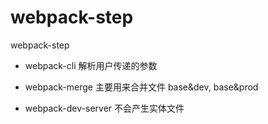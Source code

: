 # webpack-step
webpack-step


- webpack-cli 解析用户传递的参数

- webpack-merge 主要用来合并文件 base&dev, base&prod

- webpack-dev-server 不会产生实体文件

